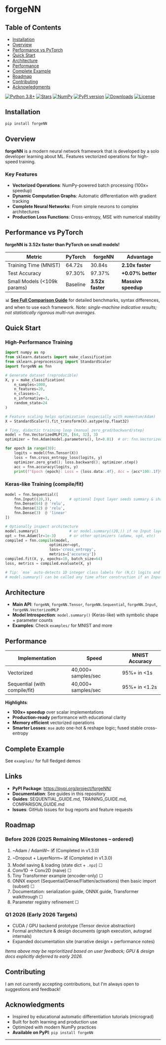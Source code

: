 # forgeNN

## Table of Contents

- [Installation](#Installation)
- [Overview](#Overview)
- [Performance vs PyTorch](#Performance-vs-PyTorch)
- [Quick Start](#Quick-Start)
- [Architecture](#Architecture)
- [Performance](#Performance)
- [Complete Example](#Complete-Example)
- [Roadmap](#Roadmap)
- [Contributing](#Contributing)
- [Acknowledgments](#Acknowledgments)

[![Python 3.8+](https://img.shields.io/badge/python-3.8+-blue.svg)](https://www.python.org/downloads/)
[![Stars](https://img.shields.io/github/stars/Savernish/forgeNN.svg?style=social&label=Stars)](https://github.com/Savernish/forgeNN)
[![NumPy](https://img.shields.io/badge/powered_by-NumPy-blue.svg)](https://numpy.org/)
[![PyPI version](https://img.shields.io/pypi/v/forgeNN.svg)](https://pypi.org/project/forgeNN/)
[![Downloads](https://img.shields.io/pypi/dm/forgeNN.svg)](https://pypi.org/project/forgeNN/)
[![License](https://img.shields.io/pypi/l/forgeNN.svg)](https://pypi.org/project/forgeNN/)

## Installation

```bash
pip install forgeNN
```

## Overview

**forgeNN** is a modern neural network framework that is developed by a solo developer learning about ML. Features vectorized operations for high-speed training.

### Key Features

- **Vectorized Operations**: NumPy-powered batch processing (100x+ speedup)
- **Dynamic Computation Graphs**: Automatic differentiation with gradient tracking
- **Complete Neural Networks**: From simple neurons to complex architectures
- **Production Loss Functions**: Cross-entropy, MSE with numerical stability

## Performance vs PyTorch

**forgeNN is 3.52x faster than PyTorch on small models!**

| Metric | PyTorch | forgeNN | Advantage |
|--------|---------|---------|-----------|
| Training Time (MNIST) | 64.72s | 30.84s | **2.10x faster** |
| Test Accuracy | 97.30% | 97.37% | **+0.07% better** |
| Small Models (<109k params) | Baseline | **3.52x faster** | **Massive speedup** |

📊 **[See Full Comparison Guide](guides/COMPARISON_GUIDE.md)** for detailed benchmarks, syntax differences, and when to use each framework. *Note: single-machine indicative results; not statistically rigorous multi-run averages.*


## Quick Start

### High-Performance Training

```python
import numpy as np
from sklearn.datasets import make_classification
from sklearn.preprocessing import StandardScaler
import forgeNN as fnn

# Generate dataset (reproducible)
X, y = make_classification(
    n_samples=1000,
    n_features=20,
    n_classes=3,
    n_informative=3,
    random_state=24
)

# Feature scaling helps optimization (especially with momentum/Adam)
X = StandardScaler().fit_transform(X).astype(np.float32)

# Tiny, didactic training loop (manual zero_grad/backward/step)
model = fnn.VectorizedMLP(20, [64, 32], 3)
optimizer = fnn.Adam(model.parameters(), lr=0.01)  # or: fnn.VectorizedOptimizer(..., momentum=0.9)

for epoch in range(30):
    logits = model(fnn.Tensor(X))
    loss = fnn.cross_entropy_loss(logits, y)
    optimizer.zero_grad(); loss.backward(); optimizer.step()
    acc = fnn.accuracy(logits, y)
    print(f"Epoch {epoch}: Loss = {loss.data:.4f}, Acc = {acc*100:.1f}%")
```

### Keras-like Training (compile/fit)

```python
model = fnn.Sequential([
    fnn.Input((20,)),        # optional Input layer seeds summary & shapes
    fnn.Dense(64) @ 'relu',
    fnn.Dense(32) @ 'relu',
    fnn.Dense(3)  @ 'linear'
])

# Optionally inspect architecture
model.summary()              # or model.summary((20,)) if no Input layer
opt = fnn.Adam(lr=1e-3)      # or other optimizers (adamw, sgd, etc)
compiled = fnn.compile(model,
                    optimizer=opt,
                    loss='cross_entropy',
                    metrics=['accuracy'])
compiled.fit(X, y, epochs=10, batch_size=64)
loss, metrics = compiled.evaluate(X, y)

# Tip: `mse` auto-detects 1D integer class labels for (N,C) logits and one-hot encodes internally.
# model.summary() can be called any time after construction if an Input layer or input_shape is provided.
```

## Architecture

- **Main API**: `forgeNN`, `forgeNN.Tensor`, `forgeNN.Sequential`, `forgeNN.Input`, `forgeNN.VectorizedMLP`
- **Model Introspection**: `model.summary()` (Keras-like) with symbolic shape + parameter counts
- **Examples**: Check `examples/` for MNIST and more

## Performance

| Implementation | Speed | MNIST Accuracy |
|---------------|-------|----------------|
| Vectorized | 40,000+ samples/sec | 95%+ in <1s |
| Sequential (with compile/fit) | 40,000+ samples/sec | 95%+ in <1.2s |

**Highlights**:
- **100x+ speedup** over scalar implementations
- **Production-ready** performance with educational clarity
- **Memory efficient** vectorized operations
- **Smarter Losses**: `mse` auto one-hot & reshape logic; fused stable cross-entropy

## Complete Example

See `examples/` for full fledged demos

## Links

- **PyPI Package**: https://pypi.org/project/forgeNN/
- **Documentation**: See guides in this repository
- **Guides**: SEQUENTIAL_GUIDE.md, TRAINING_GUIDE.md, COMPARISON_GUIDE.md
- **Issues**: GitHub Issues for bug reports and feature requests

## Roadmap
### Before 2026 (2025 Remaining Milestones – ordered)
1. ~Adam / AdamW~ 🗹 (Completed in v1.3.0) 
2. ~Dropout + LayerNorm~ 🗹 (Completed in v1.3.0)
3. Model saving & loading (state dict + `.npz`) ☐
4. Conv1D → Conv2D (naive) ☐
5. Tiny Transformer example (encoder-only) ☐
6. ONNX export (Sequential/Dense/Flatten/activations) then basic import (subset) ☐
7. Documentation: serialization guide, ONNX guide, Transformer walkthrough ☐
8. Parameter registry refinement ☐

### Q1 2026 (Early 2026 Targets)
- CUDA / GPU backend prototype (Tensor device abstraction)
- Formal architecture & design documents (graph execution, autograd internals)
- Expanded documentation site (narrative design + performance notes)

_Items above may be reprioritized based on user feedback; GPU & design docs explicitly deferred to early 2026._

## Contributing

I am not currently accepting contributions, but I'm always open to suggestions and feedback!

## Acknowledgments

- Inspired by educational automatic differentiation tutorials (micrograd)
- Built for both learning and production use
- Optimized with modern NumPy practices
- **Available on PyPI**: `pip install forgeNN`

---
